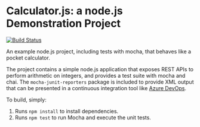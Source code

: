 Calculator.js: a node.js Demonstration Project
==============================================
[![Build Status](https://dev.azure.com/chidimmaokaforc/AnyProjectName/_apis/build/status/okafor-chidimma.calculator%20(1)?branchName=master)](https://dev.azure.com/chidimmaokaforc/AnyProjectName/_build/latest?definitionId=5&branchName=master)


An example node.js project, including tests with mocha, that behaves like
a pocket calculator.

The project contains a simple node.js application that exposes REST APIs
to perform arithmetic on integers, and provides a test suite with mocha
and chai.  The `mocha-junit-reporters` package is included to provide XML
output that can be presented in a continuous integration tool like
[Azure DevOps](https://azure.com/devops).

To build, simply:

1. Runs `npm install` to install dependencies.
2. Runs `npm test` to run Mocha and execute the unit tests.

